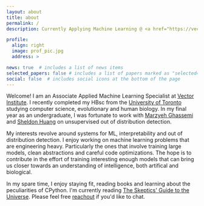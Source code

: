 ```yaml
---
layout: about
title: about
permalink: /
description: Currently Applying Machine Learning @ <a href="https://vectorinstitute.ai/">Vector Institute</a>.

profile:
  align: right
  image: prof_pic.jpg
  address: >

news: true  # includes a list of news items
selected_papers: false # includes a list of papers marked as "selected={true}"
social: false  # includes social icons at the bottom of the page
---
```


Welcome! I am an Associate Applied Machine Learning Specialist at [Vector Institute](https://vectorinstitute.ai/). I recently completed my HBsc from the [University of Toronto](https://www.utoronto.ca/) studying computer science, evolutionary and human biology. In my final year as an undergraduate, I was fortunate to work with [Marzyeh Ghassemi](https://healthyml.org/marzyeh/) and [Sheldon Huang](https://www.cs.toronto.edu/~huang/) on unsupervised out of distribution detection.

My interests revolve around systems for ML, interpretability and out of distribution detection. I enjoy working on machine learning problems that are engineering heavy. Particularly the ones that involve training large models, clean abstractions and careful code optimizations. The hope is to contribute in the effort of training interesting enough models that can bring us closer towards an understanding of intelligence, both artifical and biological. 

In my spare time, I enjoy staying fit, reading books and learning about the peculiarities of CPython. I'm currently reading [The Skeptics' Guide to the Universe](https://en.wikipedia.org/wiki/The_Skeptics%27_Guide_to_the_Universe_(book)). Please feel free [reachout](mailto:gshensvm@gmail.com) if you'd like to chat.
